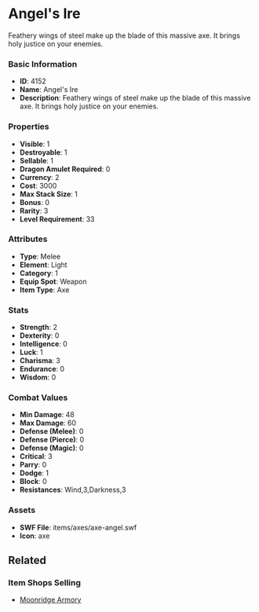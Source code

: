 # Angel's Ire

Feathery wings of steel make up the blade of this massive axe. It brings holy justice on your enemies.

### Basic Information

- **ID**: 4152
- **Name**: Angel&#039;s Ire
- **Description**: Feathery wings of steel make up the blade of this massive axe. It brings holy justice on your enemies.

### Properties

- **Visible**: 1
- **Destroyable**: 1
- **Sellable**: 1
- **Dragon Amulet Required**: 0
- **Currency**: 2
- **Cost**: 3000
- **Max Stack Size**: 1
- **Bonus**: 0
- **Rarity**: 3
- **Level Requirement**: 33

### Attributes

- **Type**: Melee
- **Element**: Light
- **Category**: 1
- **Equip Spot**: Weapon
- **Item Type**: Axe

### Stats

- **Strength**: 2
- **Dexterity**: 0
- **Intelligence**: 0
- **Luck**: 1
- **Charisma**: 3
- **Endurance**: 0
- **Wisdom**: 0

### Combat Values

- **Min Damage**: 48
- **Max Damage**: 60
- **Defense (Melee)**: 0
- **Defense (Pierce)**: 0
- **Defense (Magic)**: 0
- **Critical**: 3
- **Parry**: 0
- **Dodge**: 1
- **Block**: 0
- **Resistances**: Wind,3,Darkness,3

### Assets

- **SWF File**: items/axes/axe-angel.swf
- **Icon**: axe

## Related

### Item Shops Selling

- [Moonridge Armory](../item-shops/152-moonridge-armory.md)

